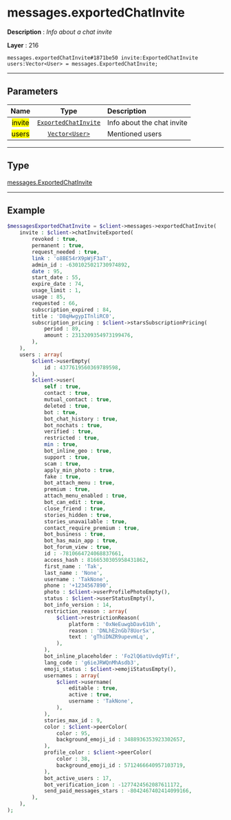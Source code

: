 # messages.exportedChatInvite

**Description** : *Info about a chat invite*

**Layer** : 216

```tl
messages.exportedChatInvite#1871be50 invite:ExportedChatInvite users:Vector<User> = messages.ExportedChatInvite;
```

---

## Parameters

| Name | Type | Description |
| :---: | :---: | :--- |
| <mark>invite</mark> | [`ExportedChatInvite`](type/ExportedChatInvite) | Info about the chat invite |
| <mark>users</mark> | [`Vector<User>`](type/User) | Mentioned users |

---

## Type

[messages.ExportedChatInvite](type/messages.ExportedChatInvite)

---

## Example

```php
$messagesExportedChatInvite = $client->messages->exportedChatInvite(
	invite : $client->chatInviteExported(
		revoked : true,
		permanent : true,
		request_needed : true,
		link : 'o8BE54rX9pWjF3aT',
		admin_id : -6301025021730974892,
		date : 95,
		start_date : 55,
		expire_date : 74,
		usage_limit : 1,
		usage : 85,
		requested : 66,
		subscription_expired : 84,
		title : 'D8qHwgypITnliRC0',
		subscription_pricing : $client->starsSubscriptionPricing(
			period : 89,
			amount : 2313209354973199476,
		),
	),
	users : array(
		$client->userEmpty(
			id : 4377619560369789598,
		),
		$client->user(
			self : true,
			contact : true,
			mutual_contact : true,
			deleted : true,
			bot : true,
			bot_chat_history : true,
			bot_nochats : true,
			verified : true,
			restricted : true,
			min : true,
			bot_inline_geo : true,
			support : true,
			scam : true,
			apply_min_photo : true,
			fake : true,
			bot_attach_menu : true,
			premium : true,
			attach_menu_enabled : true,
			bot_can_edit : true,
			close_friend : true,
			stories_hidden : true,
			stories_unavailable : true,
			contact_require_premium : true,
			bot_business : true,
			bot_has_main_app : true,
			bot_forum_view : true,
			id : -7810664724068837661,
			access_hash : 8166530305958431862,
			first_name : 'Tak',
			last_name : 'None',
			username : 'TakNone',
			phone : '+1234567890',
			photo : $client->userProfilePhotoEmpty(),
			status : $client->userStatusEmpty(),
			bot_info_version : 14,
			restriction_reason : array(
				$client->restrictionReason(
					platform : '0xNeEuwgbDav61Uh',
					reason : 'DNLhE2nGb78UorSx',
					text : 'gThiDNZR9upevmLq',
				),
			),
			bot_inline_placeholder : 'Fo2lQ6atUvdq9Tif',
			lang_code : 'g6ieJRWQnMhAsdb3',
			emoji_status : $client->emojiStatusEmpty(),
			usernames : array(
				$client->username(
					editable : true,
					active : true,
					username : 'TakNone',
				),
			),
			stories_max_id : 9,
			color : $client->peerColor(
				color : 95,
				background_emoji_id : 3488936353923302657,
			),
			profile_color : $client->peerColor(
				color : 38,
				background_emoji_id : 5712466640957103719,
			),
			bot_active_users : 17,
			bot_verification_icon : -1277424562087611172,
			send_paid_messages_stars : -8042467402414099166,
		),
	),
);
```